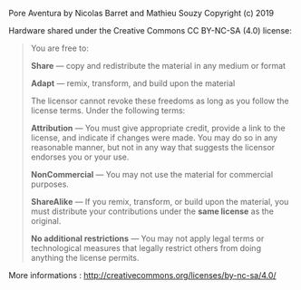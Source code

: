 Pore Aventura
by Nicolas Barret and Mathieu Souzy
Copyright (c) 2019

Hardware shared under the Creative Commons CC BY-NC-SA (4.0) license:

>You are free to:
>
>**Share** — copy and redistribute the material in any medium or format
>
>**Adapt** — remix, transform, and build upon the material
>
>The licensor cannot revoke these freedoms as long as you follow the license terms.
>Under the following terms:
>
>**Attribution** — You must give appropriate credit, provide a link to the license, 
>and indicate if changes were made. You may do so in any reasonable manner, but not 
>in any way that suggests the licensor endorses you or your use.
>
>**NonCommercial** — You may not use the material for commercial purposes.
>
>**ShareAlike** — If you remix, transform, or build upon the material, you must 
>distribute your contributions under the **same license** as the original.
>
>**No additional restrictions** — You may not apply legal terms or technological 
>measures that legally restrict others from doing anything the license permits.

More informations :
http://creativecommons.org/licenses/by-nc-sa/4.0/